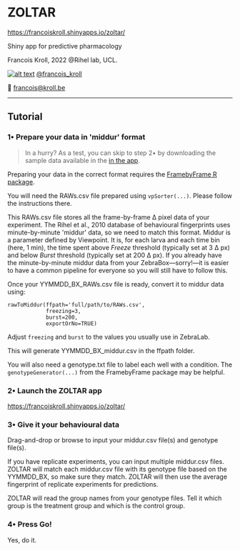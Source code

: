 # ZOLTAR

https://francoiskroll.shinyapps.io/zoltar/

Shiny app for predictive pharmacology

Francois Kroll, 2022 @Rihel lab, UCL.

[![alt text][1.2]][1] [@francois_kroll](https://twitter.com/francois_kroll)

:email: francois@kroll.be

<!-- icons with padding -->
[1.1]: http://i.imgur.com/tXSoThF.png (twitter icon with padding)

<!-- icons without padding -->
[1.2]: http://i.imgur.com/wWzX9uB.png (twitter icon without padding)

<!-- links to your social media accounts -->
[1]: https://twitter.com/francois_kroll

___

## Tutorial

### 1• Prepare your data in 'middur' format

> In a hurry? As a test, you can skip to step 2• by downloading the sample data available in the [in the app](https://francoiskroll.shinyapps.io/zoltar/).

Preparing your data in the correct format requires the [FramebyFrame R package](https://github.com/francoiskroll/FramebyFrame).  

You will need the RAWs.csv file prepared using `vpSorter(...)`. Please follow the instructions there.  

This RAWs.csv file stores all the frame-by-frame Δ pixel data of your experiment. The Rihel et al., 2010 database of behavioural fingerprints uses minute-by-minute 'middur' data, so we need to match this format. Middur is a parameter defined by Viewpoint. It is, for each larva and each time bin (here, 1 min), the time spent above _Freeze_ threshold (typically set at 3 Δ px) and below _Burst_ threshold (typically set at 200 Δ px). If you already have the minute-by-minute middur data from your ZebraBox—sorry!—it is easier to have a common pipeline for everyone so you will still have to follow this.  

Once your YYMMDD_BX_RAWs.csv file is ready, convert it to middur data using:  

```
rawToMiddur(ffpath='full/path/to/RAWs.csv',
            freezing=3,
            burst=200,
            exportOrNo=TRUE)
```

Adjust `freezing` and `burst` to the values you usually use in ZebraLab.  

This will generate YYMMDD_BX_middur.csv in the ffpath folder.  

You will also need a genotype.txt file to label each well with a condition. The `genotypeGenerator(...)` from the FramebyFrame package may be helpful.   

### 2• Launch the ZOLTAR app

https://francoiskroll.shinyapps.io/zoltar/

### 3• Give it your behavioural data

Drag-and-drop or browse to input your middur.csv file(s) and genotype file(s).  

If you have replicate experiments, you can input multiple middur.csv files. ZOLTAR will match each middur.csv file with its genotype file based on the YYMMDD_BX, so make sure they match. ZOLTAR will then use the average fingerprint of replicate experiments for predictions.  

ZOLTAR will read the group names from your genotype files. Tell it which group is the treatment group and which is the control group.

### 4• Press Go!

Yes, do it.